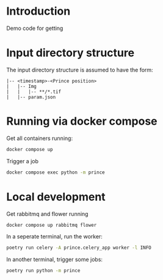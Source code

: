 # Introduction

Demo code for getting 


# Input directory structure

The input directory structure is assumed to have the form:

```
|-- <timestamp>-<Prince position>
|   |-- Img
|   |   |-- **/*.tif
|   |-- param.json
```


# Running via docker compose

Get all containers running:

```bash
docker compose up
```


Trigger a job
```bash
docker compose exec python -m prince
```


# Local development

Get rabbitmq and flower running

```bash
docker compose up rabbitmq flower
```


In a seperate terminal, run the worker:

```bash
poetry run celery -A prince.celery_app worker -l INFO
```


In another terminal, trigger some jobs:
```bash
poetry run python -m prince
```